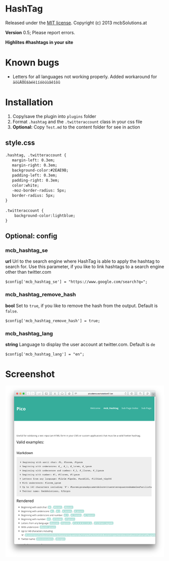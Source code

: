 HashTag
======================================================================

Released under the [MIT license](http://opensource.org/licenses/MIT). Copyright (c) 2013 mcbSolutions.at

**Version** 0.5; Please report errors.

**Highlites #hashtags in your site**

Known bugs
======================================================================
+ Letters for all languages not working properly. Added workaround for `äöüÄÖÜáàéèìíóòúùâêîôû`


Installation
======================================================================
1. Copy/save the plugin into `plugins` folder
2. Format `.hashtag` and the `.twitteraccount` class in your css file
3. **Optional:** Copy `Test.md` to the content folder for see in action

style.css
-----------------------------------------------------------------------------
~~~~{.css}
.hashtag, .twitteraccount {
   margin-left: 0.3em;
   margin-right: 0.3em;
   background-color:#2EAE9B;
   padding-left: 0.3em;
   padding-right: 0.3em;
   color:white;
   -moz-border-radius: 5px;
   border-radius: 5px;
}

.twitteraccount {
	background-color:lightblue;
}
~~~~

Optional: config
-----------------------------------------------------------------------------

### mcb_hashtag_se
**url**
Url to the search engine where HashTag is able to apply the hashtag to search for.
Use this parameter, if you like to link hashtags to a search engine other than twitter.com

	$config['mcb_hashtag_se'] = "https://www.google.com/search?q=";


### mcb_hashtag_remove_hash
**bool**
Set to `true`, if you like to remove the hash from the output.
Default is `false`.

	$config['mcb_hashtag_remove_hash'] = true;


### mcb_hashtag_lang
**string**
Language to display the user account at twitter.com.
Default is `de`

	$config['mcb_hashtag_lang'] = "en";



Screenshot
======================================================================
![Screenshot of renderd page with hashtags](./Screenshot.png)